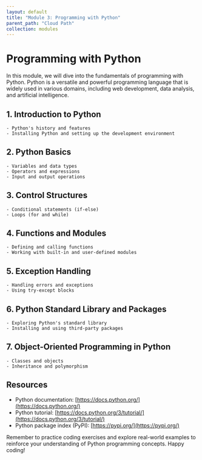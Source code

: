 ```yaml
---
layout: default
title: "Module 3: Programming with Python"
parent_path: "Cloud Path"
collection: modules
---
```


# Programming with Python

In this module, we will dive into the fundamentals of programming with Python. Python is a versatile and powerful programming language that is widely used in various domains, including web development, data analysis, and artificial intelligence.

## 1. Introduction to Python
    - Python's history and features
    - Installing Python and setting up the development environment

## 2. Python Basics
    - Variables and data types
    - Operators and expressions
    - Input and output operations

## 3. Control Structures
    - Conditional statements (if-else)
    - Loops (for and while)

## 4. Functions and Modules
    - Defining and calling functions
    - Working with built-in and user-defined modules

## 5. Exception Handling
    - Handling errors and exceptions
    - Using try-except blocks

## 6. Python Standard Library and Packages
    - Exploring Python's standard library
    - Installing and using third-party packages

## 7. Object-Oriented Programming in Python
    - Classes and objects
    - Inheritance and polymorphism

## Resources

- Python documentation: [https://docs.python.org/](https://docs.python.org/)
- Python tutorial: [https://docs.python.org/3/tutorial/](https://docs.python.org/3/tutorial/)
- Python package index (PyPI): [https://pypi.org/](https://pypi.org/)

Remember to practice coding exercises and explore real-world examples to reinforce your understanding of Python programming concepts. Happy coding!
